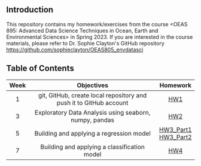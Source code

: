 ## Introduction

This repository contains my homework/exercises from the course <OEAS 895: Advanced Data Science Techniques in Ocean, Earth and Environmental Sciences> in Spring 2023. If you are interested in the course materials, please refer to Dr. Sophie Clayton's GitHub repository https://github.com/sophieclayton/OEAS805_envdatasci


## Table of Contents

|Week|Objectives|Homework|
|:-----------------:|:-------------------------------------:|:------------------------:|
|1|git, GitHub, create local repository and push it to GitHub account|[HW1](https://github.com/Zhu-Yifan/OEAS895/tree/master/HW1)|
|3|Exploratory Data Analysis using seaborn, numpy, pandas|[HW2](https://github.com/Zhu-Yifan/OEAS895/blob/master/HW2/Notebook_HW_2.ipynb)|
|5|Building and applying a regression model|[HW3_Part1](https://github.com/Zhu-Yifan/OEAS895/blob/master/HW3/Part_01_EDA_nitrate_JMA_vs_GBCArgo_YFZ_NB.ipynb) <br>  [HW3_Part2](https://github.com/Zhu-Yifan/OEAS895/blob/master/HW3/Part_02_MLP_regression_YFZ_NB.ipynb)|
|7|Building and applying a classification model| [HW4](https://github.com/Zhu-Yifan/OEAS895/blob/master/HW4/HW4_Wine_Classification.ipynb)|
